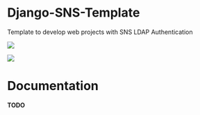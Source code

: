 # Django-SNS-Template

Template to develop web projects with SNS LDAP Authentication


![](https://s29.postimg.org/ueh7xjwtj/Screenshot_from_2016_12_16_16_23_42.png)



![](https://s28.postimg.org/dn1gingu5/Screenshot_from_2016_12_16_16_26_36.png)

# Documentation

**TODO**

